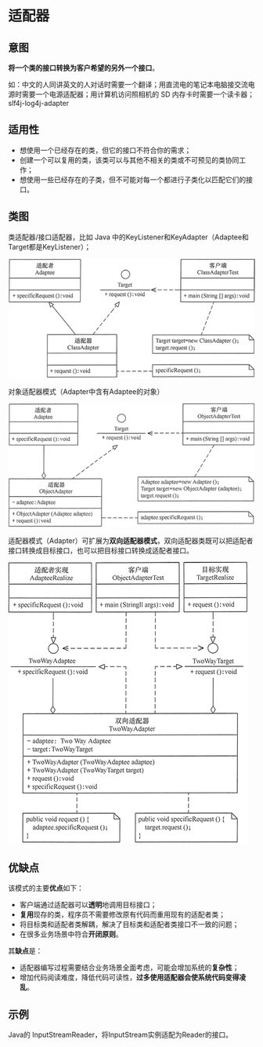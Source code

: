 # 适配器

## 意图

**将一个类的接口转换为客户希望的另外一个接口**。

如：中文的人同讲英文的人对话时需要一个翻译；用直流电的笔记本电脑接交流电源时需要一个电源适配器；用计算机访问照相机的 SD 内存卡时需要一个读卡器；slf4j-log4j-adapter



## 适用性

- 想使用一个已经存在的类，但它的接口不符合你的需求；
- 创建一个可以复用的类，该类可以与其他不相关的类或不可预见的类协同工作；
- 想使用一些已经存在的子类，但不可能对每一个都进行子类化以匹配它们的接口。



## 类图

类适配器/接口适配器，比如 Java 中的KeyListener和KeyAdapter（Adaptee和Target都是KeyListener）；

![类适配器模式的结构图](.pics/adapter/adapter_interface.png)

对象适配器模式（Adapter中含有Adaptee的对象）

![类适配器模式的结构图](.pics/adapter/adapter.png)

适配器模式（Adapter）可扩展为**双向适配器模式**，双向适配器类既可以把适配者接口转换成目标接口，也可以把目标接口转换成适配者接口。

![双向适配器模式的结构图](.pics/adapter/dual_adapter.png)

## 优缺点

该模式的主要**优点**如下：

- 客户端通过适配器可以**透明**地调用目标接口；
- **复用**现存的类，程序员不需要修改原有代码而重用现有的适配者类；
- 将目标类和适配者类解耦，解决了目标类和适配者类接口不一致的问题；
- 在很多业务场景中符合**开闭原则**。


其**缺点**是：

- 适配器编写过程需要结合业务场景全面考虑，可能会增加系统的**复杂性**；
- 增加代码阅读难度，降低代码可读性，**过多使用适配器会使系统代码变得凌乱**。



## 示例

Java的 InputStreamReader，将InputStream实例适配为Reader的接口。